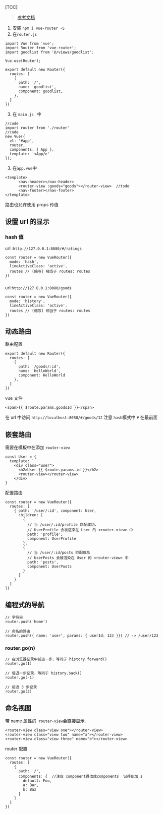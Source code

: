 
[TOC]

> [参考文档](https://www.jianshu.com/p/4c5c99abb864)

1. 安装
`npm i vue-router -S`
2. 在`router.js`
```
import Vue from 'vue';
import Router from 'vue-router';
import goodlist from '@/views/goodlist';

Vue.use(Router);

export default new Router({
  routes: [
    {
      path: '/',
      name: 'goodlist',
      component: goodlist,
    },
  ]
})

```
3. 在 `main.js ` 中
```
//code
import router from './router'
//code
new Vue({
  el: '#app',
  router,
  components: { App },
  template: '<App/>'
});
```      

3. 在`app.vue`中
```
<template>
      <nav-header></nav-header>
      <router-view :goods="goods"></router-view>  //todo
      <nav-footer></nav-footer>
</template>
```
路由也允许使用 props 传值

## 设置 url 的显示
### hash 值
url :`http://127.0.0.1:8080/#/ratings`
```
const router = new VueRouter({
  mode: 'hash',
  lineActiveClass: 'active',
  routes // (缩写) 相当于 routes: routes
})
```
### 
url:`http://127.0.0.1:8080/goods`
```
const router = new VueRouter({
  mode: 'history',
  lineActiveClass: 'active',
  routes // (缩写) 相当于 routes: routes
})
```
## 动态路由
路由配置
```
export default new Router({
  routes: [
    {
      path: '/goods/:id',
      name: 'HelloWorld',
      component: HelloWorld
    },
  ]
})
```
vue 文件
```
<span>{{ $route.params.goodsId }}</span>
```
在 url 中访问
`http://localhost:8080/#/goods/12`
注意 `hash`模式中 `#` 在最前面

## 嵌套路由
需要在模板中在添加 `router-view`
```
const User = {
  template: `
    <div class="user">
      <h2>User {{ $route.params.id }}</h2>
      <router-view></router-view>
    </div>
}
```
配置路由
```
const router = new VueRouter({
  routes: [
    { path: '/user/:id', component: User,
      children: [
        {
          // 当 /user/:id/profile 匹配成功，
          // UserProfile 会被渲染在 User 的 <router-view> 中
          path: 'profile',
          component: UserProfile
        },
        {
          // 当 /user/:id/posts 匹配成功
          // UserPosts 会被渲染在 User 的 <router-view> 中
          path: 'posts',
          component: UserPosts
        }
      ]
    }
  ]
})
```
## 编程式的导航
```
// 字符串
router.push('home')

// 命名的路由
router.push({ name: 'user', params: { userId: 123 }}) // -> /user/123
```
### router.go(n)
```
// 在浏览器记录中前进一步，等同于 history.forward()
router.go(1)

// 后退一步记录，等同于 history.back()
router.go(-1)

// 前进 3 步记录
router.go(3)
``` 
## 命名视图
带 name 属性的` router-view`会直接显示.
```
<router-view class="view one"></router-view>
<router-view class="view two" name="a"></router-view>
<router-view class="view three" name="b"></router-view>
```
router 配置
```
const router = new VueRouter({
  routes: [
    {
      path: '/',
      components: {  //注意 component得改成components  记得到加 s
        default: Foo,
        a: Bar,
        b: Baz
      }
    }
  ]
})
```



